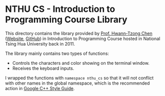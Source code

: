 # NTHU CS - Introduction to Programming Course Library

This directory contains the library provided by [Prof. Hwann-Tzong Chen](htchen@cs.nthu.edu.tw) ([Website](https://htchen.github.io/), [GitHub](https://github.com/htchen)) in Introduction to Programming Course hosted in National Tsing Hua University back in 2011.

The library mainly contains two types of functions:

- Controls the characters and color showing on the terminal window.
- Receives the keyboard inputs.

I wrapped the functions with `namespace nthu_cs` so that it will not conflict with other names in the global namespace, which is the recommended action in [Google C++ Style Guide](https://google.github.io/styleguide/cppguide.html#Namespaces).
